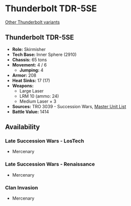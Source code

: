 # Thunderbolt TDR-5SE

[Other Thunderbolt variants](../thunderbolt.md)

## Thunderbolt TDR-5SE
- **Role:** Skirmisher
- **Tech Base:** Inner Sphere (2910)
- **Chassis:** 65 tons
- **Movement:** 4 / 6
  - **Jumping:** 4
- **Armor:** 208
- **Heat Sinks:** 17 (17)
- **Weapons:**
  - Large Laser
  - LRM 10 (ammo: 24)
  - Medium Laser × 3
- **Sources:** TRO 3039 - Succession Wars, [Master Unit List](http://masterunitlist.info/Unit/Details/3240/thunderbolt-tdr-5se)
- **Battle Value:** 1414

## Availability

### Late Succession Wars - LosTech
- Mercenary

### Late Succession Wars - Renaissance
- Mercenary

### Clan Invasion
- Mercenary

